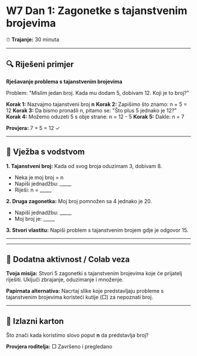 # W7 Dan 1: Zagonetke s tajanstvenim brojevima

⏱ **Trajanje:** 30 minuta

---

## 🔍 Riješeni primjer

**Rješavanje problema s tajanstvenim brojevima**

Problem: "Mislim jedan broj. Kada mu dodam 5, dobivam 12. Koji je to broj?"

**Korak 1:** Nazvajmo tajanstveni broj **n**
**Korak 2:** Zapišimo što znamo: n + 5 = 12
**Korak 3:** Da bismo pronašli n, pitamo se: "Što plus 5 jednako je 12?"
**Korak 4:** Možemo oduzeti 5 s obje strane: n = 12 - 5
**Korak 5:** Dakle: n = 7

**Provjera:** 7 + 5 = 12 ✓

---

## 📝 Vježba s vodstvom

**1. Tajanstveni broj:** Kada od svog broja oduzimam 3, dobivam 8.
   - Neka je moj broj = n
   - Napiši jednadžbu: _____
   - Riješi: n = _____

**2. Druga zagonetka:** Moj broj pomnožen sa 4 jednako je 20.
   - Napiši jednadžbu: _____
   - Moj broj je: _____

**3. Stvori vlastitu:** Napiši problem s tajanstvenim brojem gdje je odgovor 15.
   _________________________________________________

---

## 🚀 Dodatna aktivnost / Colab veza

**Tvoja misija:** Stvori 5 zagonetki s tajanstvenim brojevima koje će prijatelj riješiti. Uključi zbrajanje, oduzimanje i množenje.

**Papirnata alternativa:** Nacrtaj slike koje predstavljaju probleme s tajanstvenim brojevima koristeći kutije (□) za nepoznati broj.

---

## 🎯 Izlazni karton

Što znači kada koristimo slovo poput **n** da predstavlja broj?

**Provjera roditelja:** □ Završeno i pregledano